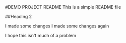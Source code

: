 #DEMO PROJECT README
This is a simple README file

##Heading 2


I made some changes
I made some changes again


I hope this isn't much of a problem
